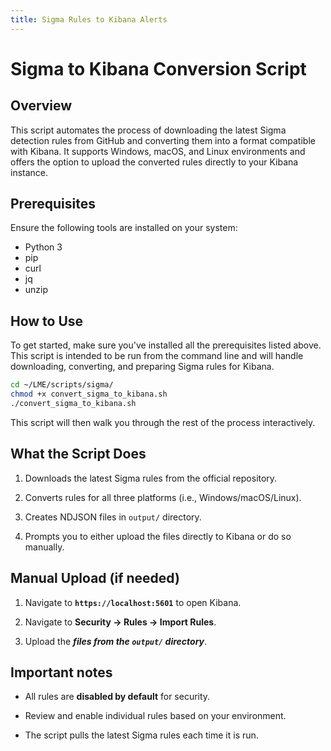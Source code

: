 ```yaml
---
title: Sigma Rules to Kibana Alerts 
---
```


# Sigma to Kibana Conversion Script

## Overview

This script automates the process of downloading the latest Sigma detection rules from GitHub and converting them into a format compatible with Kibana. It supports Windows, macOS, and Linux environments and offers the option to upload the converted rules directly to your Kibana instance.

## Prerequisites

Ensure the following tools are installed on your system:

- Python 3
- pip
- curl
- jq
- unzip

## How to Use

To get started, make sure you've installed all the prerequisites listed above. This script is intended to be run from the command line and will handle downloading, converting, and preparing Sigma rules for Kibana.

```bash
cd ~/LME/scripts/sigma/
chmod +x convert_sigma_to_kibana.sh
./convert_sigma_to_kibana.sh
```

This script will then walk you through the rest of the process interactively.

## What the Script Does

1. Downloads the latest Sigma rules from the official repository.
   
2. Converts rules for all three platforms (i.e., Windows/macOS/Linux).
   
3. Creates NDJSON files in `output/` directory.
 
4. Prompts you to either upload the files directly to Kibana or do so manually.

## Manual Upload (if needed)

1. Navigate to **`https://localhost:5601`** to open Kibana.
   
2. Navigate to **Security → Rules → Import Rules**.
   
3. Upload the ***files from the `output/` directory***.

## Important notes

- All rules are **disabled by default** for security.
  
- Review and enable individual rules based on your environment.
  
- The script pulls the latest Sigma rules each time it is run.
  

